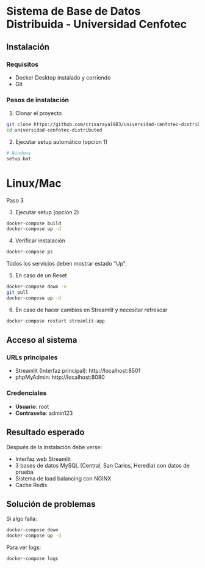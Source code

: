 # Sistema de Base de Datos Distribuida - Universidad Cenfotec

## Instalación

### Requisitos
- Docker Desktop instalado y corriendo
- Git

### Pasos de instalación

1. Clonar el proyecto
```bash
git clone https://github.com/crisaraya1983/universidad-cenfotec-distributed.git
cd universidad-cenfotec-distributed
```

2. Ejecutar setup automático (opcion 1)
```bash
# Windows
setup.bat
```
# Linux/Mac
Paso 3

3. Ejecutar setup (opcion 2)
```bash
docker-compose build
docker-compose up -d
```

4. Verificar instalación
```bash
docker-compose ps
```

Todos los servicios deben mostrar estado "Up".

5. En caso de un Reset
```bash
docker-compose down -v
git pull
docker-compose up -d
```

6. En caso de hacer cambios en Streamlit y necesitar refrescar
```bash
docker-compose restart streamlit-app
```

## Acceso al sistema

### URLs principales
- Streamlit (Interfaz principal): http://localhost:8501
- phpMyAdmin: http://localhost:8080

### Credenciales
- **Usuario**: root
- **Contraseña**: admin123

## Resultado esperado
Después de la instalación debe verse:
- Interfaz web Streamlit
- 3 bases de datos MySQL (Central, San Carlos, Heredia) con datos de prueba
- Sistema de load balancing con NGINX
- Cache Redis

## Solución de problemas

Si algo falla:
```bash
docker-compose down
docker-compose up -d
```

Para ver logs:
```bash
docker-compose logs
```